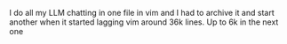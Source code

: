 I do all my LLM chatting in one file in vim and I had to archive it and start another when it started lagging vim around 36k lines. Up to 6k in the next one

